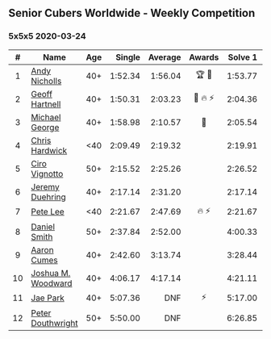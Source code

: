 ## Senior Cubers Worldwide - Weekly Competition
### 5x5x5 2020-03-24

| # | Name | Age | Single | Average | Awards | Solve 1 | Solve 2 | Solve 3 | Solve 4 | Solve 5 | Video |
| :--: | -- | :--: | --: | --: | :--: | --: | --: | --: | --: | --: | :-- |
| 1 | [Andy Nicholls](../../persons/andy_nicholls.md) | 40+ | 1:52.34 | 1:56.04 | 🏆 🥇 | 1:53.77 | 2:05.36 | 1:52.34 | 1:53.78 | 2:00.56 | [Link](https://www.facebook.com/events/5078365835514885/permalink/5098987150119420/) |
| 2 | [Geoff Hartnell](../../persons/geoff_hartnell.md) | 40+ | 1:50.31 | 2:03.23 | 🥈 🔥 ⚡ | 2:04.36 | 1:50.31 | 2:21.19 | 2:03.89 | 2:01.45 | [Link](https://www.facebook.com/events/5078365835514885/permalink/5101262129891922/) |
| 3 | [Michael George](../../persons/michael_george.md) | 40+ | 1:58.98 | 2:10.57 | 🥉 | 2:05.54 | 3:29.97 | 2:03.11 | 1:58.98 | 2:23.07 | [Link](https://www.facebook.com/events/5078365835514885/permalink/5095441573807311/) |
| 4 | [Chris Hardwick](../../persons/chris_hardwick.md) | <40 | 2:09.49 | 2:19.32 |  | 2:19.91 | 2:38.33 | 2:26.93 | 2:11.12 | 2:09.49 | [Link](https://www.facebook.com/events/5078365835514885/permalink/5107384065946395/) |
| 5 | [Ciro Vignotto](../../persons/ciro_vignotto.md) | 50+ | 2:15.52 | 2:25.26 |  | 2:26.52 | 2:29.37 | 2:34.48 | 2:19.90 | 2:15.52 | [Link](https://www.facebook.com/events/5078365835514885/permalink/5082593301758805/) |
| 6 | [Jeremy Duehring](../../persons/jeremy_duehring.md) | 40+ | 2:17.14 | 2:31.20 |  | 2:17.14 | 2:34.65 | 2:24.55 | 2:40.22 | 2:34.40 | [Link](https://www.facebook.com/events/5078365835514885/permalink/5082560948428707/) |
| 7 | [Pete Lee](../../persons/pete_lee.md) | <40 | 2:21.67 | 2:47.69 | 🔥 ⚡ | 2:21.67 | 2:59.60 | 3:01.81 | DNS | DNS | [Link](https://www.facebook.com/events/5078365835514885/permalink/5108390359179099/) |
| 8 | [Daniel Smith](../../persons/daniel_smith.md) | 50+ | 2:37.84 | 2:52.00 |  | 4:00.33 | 3:09.17 | 2:37.84 | 2:41.11 | 2:45.72 | [Link](https://www.facebook.com/events/5078365835514885/permalink/5104818136202988/) |
| 9 | [Aaron Cumes](../../persons/aaron_cumes.md) | 40+ | 2:42.60 | 3:13.74 |  | 3:28.44 | 3:10.65 | 3:35.38 | 2:42.60 | 3:02.13 | [Link](https://www.facebook.com/events/5078365835514885/permalink/5082204785130990/) |
| 10 | [Joshua M. Woodward](../../persons/joshua_m._woodward.md) | 40+ | 4:06.17 | 4:17.14 |  | 4:21.11 | 4:06.17 | 4:09.72 | 4:28.52 | 4:20.59 | [Link](https://www.facebook.com/events/5078365835514885/permalink/5101597413191727/) |
| 11 | [Jae Park](../../persons/jae_park.md) | 40+ | 5:07.36 | DNF | ⚡ | 5:17.00 | 5:07.36 | DNS | DNS | DNS | [Link](https://www.facebook.com/events/5078365835514885/permalink/5079528812065254/) |
| 12 | [Peter Douthwright](../../persons/peter_douthwright.md) | 50+ | 5:50.00 | DNF |  | 6:26.85 | 5:50.00 | DNS | DNS | DNS | [Link](https://www.facebook.com/events/5078365835514885/permalink/5098666160151519/) |

<!-- Global site tag (gtag.js) - Google Analytics -->
<script async src="https://www.googletagmanager.com/gtag/js?id=UA-86348435-3"></script>
<script>window.dataLayer = window.dataLayer || []; function gtag() {dataLayer.push(arguments);} gtag('js', new Date()); gtag('config', 'UA-86348435-3');</script>
